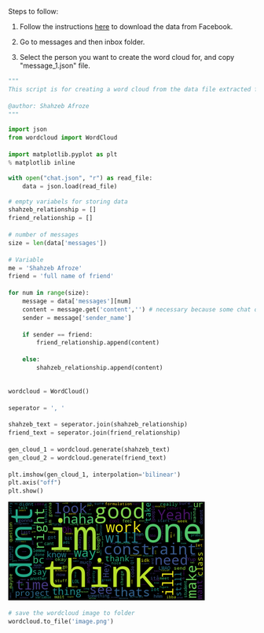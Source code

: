 
Steps to follow:

1. Follow the instructions [here](https://www.zapptales.com/en/download-facebook-messenger-chat-history-how-to/) to download the data from Facebook. 

2. Go to messages and then inbox folder.

3. Select the person you want to create the word cloud for, and copy "message_1.json" file.



```python
"""
This script is for creating a word cloud from the data file extracted from Facebook Messenger 

@author: Shahzeb Afroze
"""
```


```python
import json
from wordcloud import WordCloud

import matplotlib.pyplot as plt
% matplotlib inline
```


```python
with open("chat.json", "r") as read_file:
    data = json.load(read_file)
```


```python
# empty variabels for storing data
shahzeb_relationship = []
friend_relationship = []

# number of messages
size = len(data['messages'])

# Variable
me = 'Shahzeb Afroze'
friend = 'full name of friend'

for num in range(size):
    message = data['messages'][num]
    content = message.get('content','') # necessary because some chat only has images
    sender = message['sender_name']
    
    if sender == friend:
        friend_relationship.append(content)
    
    else:
        shahzeb_relationship.append(content)
    
```


```python
wordcloud = WordCloud()

seperator = ', '

shahzeb_text = seperator.join(shahzeb_relationship)
friend_text = seperator.join(friend_relationship)

gen_cloud_1 = wordcloud.generate(shahzeb_text)
gen_cloud_2 = wordcloud.generate(friend_text)

plt.imshow(gen_cloud_1, interpolation='bilinear')
plt.axis("off")
plt.show()

```


![png](word_cloud.png)



```python
# save the wordcloud image to folder
wordcloud.to_file('image.png')

```


